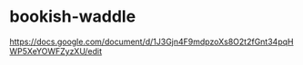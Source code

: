 # bookish-waddle
https://docs.google.com/document/d/1J3Gjn4F9mdpzoXs8O2t2fGnt34pqHWP5XeYOWFZyzXU/edit

